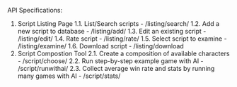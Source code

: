 API Specifications:
1. Script Listing Page
1.1. List/Search scripts - /listing/search/
1.2. Add a new script to database - /listing/add/
1.3. Edit an existing script - /listing/edit/
1.4. Rate script - /listing/rate/
1.5. Select script to examine - /listing/examine/
1.6. Download script - /listing/download
2. Script Compostion Tool
2.1. Create a composition of available characters - /script/choose/
2.2. Run step-by-step example game with AI - /script/runwithai/
2.3. Collect average win rate and stats by running many games with AI - /script/stats/
